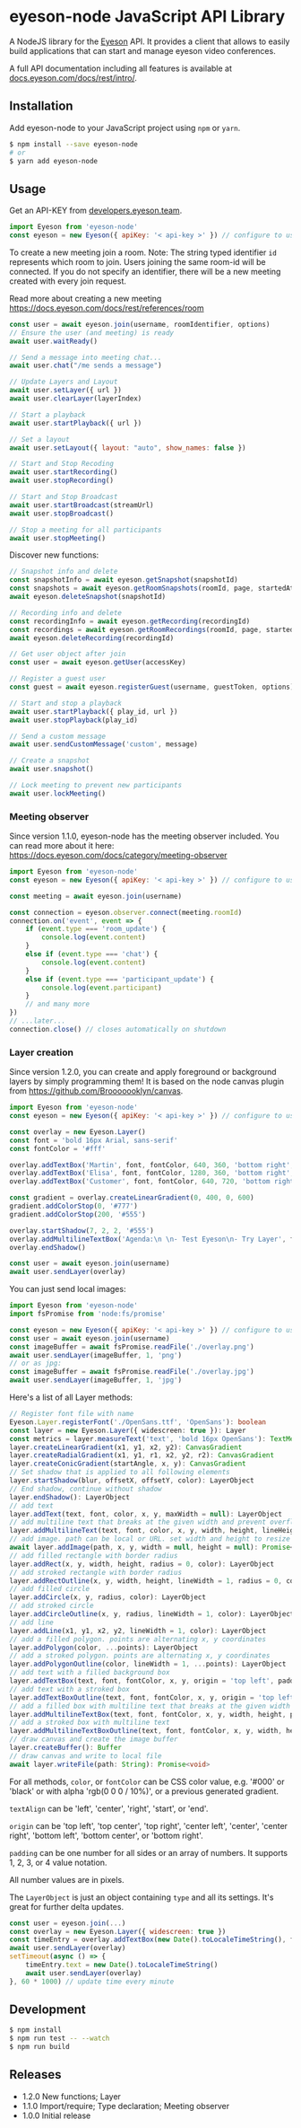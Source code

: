 
# eyeson-node JavaScript API Library

A NodeJS library for the [Eyeson](https://www.eyeson.com) API. It provides a
client that allows to easily build applications that can start and manage
eyeson video conferences.

A full API documentation including all features is available at
[docs.eyeson.com/docs/rest/intro/](https://docs.eyeson.com/docs/rest/intro/).

## Installation

Add eyeson-node to your JavaScript project using `npm` or `yarn`.

```sh
$ npm install --save eyeson-node
# or
$ yarn add eyeson-node
```

## Usage

Get an API-KEY from
[developers.eyeson.team](https://developers.eyeson.team).

```js
import Eyeson from 'eyeson-node'
const eyeson = new Eyeson({ apiKey: '< api-key >' }) // configure to use your api key
```

To create a new meeting join a room. Note: The string typed identifier `id`
represents which room to join. Users joining the same room-id will be
connected. If you do not specify an identifier, there will be a new meeting
created with every join request.

Read more about creating a new meeting https://docs.eyeson.com/docs/rest/references/room

```js
const user = await eyeson.join(username, roomIdentifier, options)
// Ensure the user (and meeting) is ready
await user.waitReady()

// Send a message into meeting chat...
await user.chat("/me sends a message")

// Update Layers and Layout
await user.setLayer({ url })
await user.clearLayer(layerIndex)

// Start a playback
await user.startPlayback({ url })

// Set a layout
await user.setLayout({ layout: "auto", show_names: false })

// Start and Stop Recoding
await user.startRecording()
await user.stopRecording()

// Start and Stop Broadcast
await user.startBroadcast(streamUrl)
await user.stopBroadcast()

// Stop a meeting for all participants
await user.stopMeeting()
```

Discover new functions:

```js
// Snapshot info and delete
const snapshotInfo = await eyeson.getSnapshot(snapshotId)
const snapshots = await eyeson.getRoomSnapshots(roomId, page, startedAt)
await eyeson.deleteSnapshot(snapshotId)

// Recording info and delete
const recordingInfo = await eyeson.getRecording(recordingId)
const recordings = await eyeson.getRoomRecordings(roomId, page, startedAt)
await eyeson.deleteRecording(recordingId)

// Get user object after join
const user = await eyeson.getUser(accessKey)

// Register a guest user
const guest = await eyeson.registerGuest(username, guestToken, options)

// Start and stop a playback
await user.startPlayback({ play_id, url })
await user.stopPlayback(play_id)

// Send a custom message
await user.sendCustomMessage('custom', message)

// Create a snapshot
await user.snapshot()

// Lock meeting to prevent new participants
await user.lockMeeting()
```

### Meeting observer

Since version 1.1.0, eyeson-node has the meeting observer included. You can
read more about it here: https://docs.eyeson.com/docs/category/meeting-observer

```js
import Eyeson from 'eyeson-node'
const eyeson = new Eyeson({ apiKey: '< api-key >' }) // configure to use your api key

const meeting = await eyeson.join(username)

const connection = eyeson.observer.connect(meeting.roomId)
connection.on('event', event => {
    if (event.type === 'room_update') {
        console.log(event.content)
    }
    else if (event.type === 'chat') {
        console.log(event.content)
    }
    else if (event.type === 'participant_update') {
        console.log(event.participant)
    }
    // and many more
})
// ...later...
connection.close() // closes automatically on shutdown
```

### Layer creation

Since version 1.2.0, you can create and apply foreground or background layers by
simply programming them! It is based on the node canvas plugin from https://github.com/Brooooooklyn/canvas.

```js
import Eyeson from 'eyeson-node'
const eyeson = new Eyeson({ apiKey: '< api-key >' }) // configure to use your api key

const overlay = new Eyeson.Layer()
const font = 'bold 16px Arial, sans-serif'
const fontColor = '#fff'

overlay.addTextBox('Martin', font, fontColor, 640, 360, 'bottom right', 10, null, 4, '#0000007f')
overlay.addTextBox('Elisa', font, fontColor, 1280, 360, 'bottom right', 10, null, 4, '#0000007f')
overlay.addTextBox('Customer', font, fontColor, 640, 720, 'bottom right', 10, null, 4, '#0000007f')

const gradient = overlay.createLinearGradient(0, 400, 0, 600)
gradient.addColorStop(0, '#777')
gradient.addColorStop(200, '#555')

overlay.startShadow(7, 2, 2, '#555')
overlay.addMultilineTextBox('Agenda:\n \n- Test Eyeson\n- Try Layer', font, fontColor, 700, 400, 240, 200, 20, 22, 4, gradient, 'center')
overlay.endShadow()

const user = await eyeson.join(username)
await user.sendLayer(overlay)
```

You can just send local images:

```js
import Eyeson from 'eyeson-node'
import fsPromise from 'node:fs/promise'

const eyeson = new Eyeson({ apiKey: '< api-key >' }) // configure to use your api key
const user = await eyeson.join(username)
const imageBuffer = await fsPromise.readFile('./overlay.png')
await user.sendLayer(imageBuffer, 1, 'png')
// or as jpg:
const imageBuffer = await fsPromise.readFile('./overlay.jpg')
await user.sendLayer(imageBuffer, 1, 'jpg')
```

Here's a list of all Layer methods:

```ts
// Register font file with name
Eyeson.Layer.registerFont('./OpenSans.ttf', 'OpenSans'): boolean
const layer = new Eyeson.Layer({ widescreen: true }): Layer
const metrics = layer.measureText('text', 'bold 16px OpenSans'): TextMetrics
layer.createLinearGradient(x1, y1, x2, y2): CanvasGradient
layer.createRadialGradient(x1, y1, r1, x2, y2, r2): CanvasGradient
layer.createConicGradient(startAngle, x, y): CanvasGradient
// Set shadow that is applied to all following elements
layer.startShadow(blur, offsetX, offsetY, color): LayerObject
// End shadow, continue without shadow
layer.endShadow(): LayerObject
// add text
layer.addText(text, font, color, x, y, maxWidth = null): LayerObject
// add multiline text that breaks at the given width and prevent overflow on given height
layer.addMultilineText(text, font, color, x, y, width, height, lineHeight, textAlign = 'left'): LayerObject
// add image. path can be local or URL. set width and height to resize the image
await layer.addImage(path, x, y, width = null, height = null): Promise<LayerObject>
// add filled rectangle with border radius
layer.addRect(x, y, width, height, radius = 0, color): LayerObject
// add stroked rectangle with border radius
layer.addRectOutline(x, y, width, height, lineWidth = 1, radius = 0, color): LayerObject
// add filled circle
layer.addCircle(x, y, radius, color): LayerObject
// add stroked circle
layer.addCircleOutline(x, y, radius, lineWidth = 1, color): LayerObject
// add line
layer.addLine(x1, y1, x2, y2, lineWidth = 1, color): LayerObject
// add a filled polygon. points are alternating x, y coordinates
layer.addPolygon(color, ...points): LayerObject
// add a stroked polygon. points are alternating x, y coordinates
layer.addPolygonOutline(color, lineWidth = 1, ...points): LayerObject
// add text with a filled background box
layer.addTextBox(text, font, fontColor, x, y, origin = 'top left', padding = 0, maxWidth = null, radius = 0, color): LayerObject
// add text with a stroked box
layer.addTextBoxOutline(text, font, fontColor, x, y, origin = 'top left', padding = 0, maxWidth = null, radius = 0, lineWidth = 1, color): LayerObject
// add a filled box with multiline text that breaks at the given width and prevent overflow on given height
layer.addMultilineTextBox(text, font, fontColor, x, y, width, height, padding = 0, lineHeight, radius = 0, color, textAlign = 'left'): LayerObject
// add a stroked box with multiline text
layer.addMultilineTextBoxOutline(text, font, fontColor, x, y, width, height, padding = 0, lineHeight, radius = 0, lineWidth = 1, color, textAlign = 'left'): LayerObject
// draw canvas and create the image buffer
layer.createBuffer(): Buffer
// draw canvas and write to local file
await layer.writeFile(path: String): Promise<void>
```

For all methods, `color`, or `fontColor` can be CSS color value, e.g. '#000' or
'black' or with alpha 'rgb(0 0 0 / 10%)', or a previous generated gradient.

`textAlign` can be 'left', 'center', 'right', 'start', or 'end'.

`origin` can be 'top left', 'top center', 'top right', 'center left', 'center',
'center right', 'bottom left', 'bottom center', or 'bottom right'.

`padding` can be one number for all sides or an array of numbers. It supports
1, 2, 3, or 4 value notation.

All number values are in pixels.

The `LayerObject` is just an object containing `type` and all its settings. It's great for further delta updates.

```js
const user = eyeson.join(...)
const overlay = new Eyeson.Layer({ widescreen: true })
const timeEntry = overlay.addTextBox(new Date().toLocaleTimeString(), font, fontColor, x, y, origin, padding, maxWidth, radius, backgroundColor)
await user.sendLayer(overlay)
setTimeout(async () => {
    timeEntry.text = new Date().toLocaleTimeString()
    await user.sendLayer(overlay)
}, 60 * 1000) // update time every minute
```

## Development

```sh
$ npm install
$ npm run test -- --watch
$ npm run build
```

## Releases

- 1.2.0 New functions; Layer
- 1.1.0 Import/require; Type declaration; Meeting observer
- 1.0.0 Initial release
